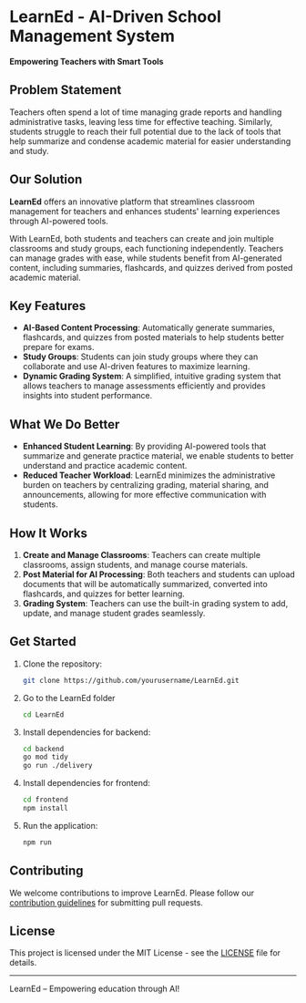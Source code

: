 # LearnEd - AI-Driven School Management System

**Empowering Teachers with Smart Tools**

## Problem Statement
Teachers often spend a lot of time managing grade reports and handling administrative tasks, leaving less time for effective teaching. Similarly, students struggle to reach their full potential due to the lack of tools that help summarize and condense academic material for easier understanding and study.

## Our Solution
**LearnEd** offers an innovative platform that streamlines classroom management for teachers and enhances students' learning experiences through AI-powered tools. 

With LearnEd, both students and teachers can create and join multiple classrooms and study groups, each functioning independently. Teachers can manage grades with ease, while students benefit from AI-generated content, including summaries, flashcards, and quizzes derived from posted academic material.

## Key Features
- **AI-Based Content Processing**: Automatically generate summaries, flashcards, and quizzes from posted materials to help students better prepare for exams.
- **Study Groups**: Students can join study groups where they can collaborate and use AI-driven features to maximize learning.
- **Dynamic Grading System**: A simplified, intuitive grading system that allows teachers to manage assessments efficiently and provides insights into student performance.

## What We Do Better
- **Enhanced Student Learning**: By providing AI-powered tools that summarize and generate practice material, we enable students to better understand and practice academic content.
- **Reduced Teacher Workload**: LearnEd minimizes the administrative burden on teachers by centralizing grading, material sharing, and announcements, allowing for more effective communication with students.

## How It Works
1. **Create and Manage Classrooms**: Teachers can create multiple classrooms, assign students, and manage course materials.
2. **Post Material for AI Processing**: Both teachers and students can upload documents that will be automatically summarized, converted into flashcards, and quizzes for better learning.
3. **Grading System**: Teachers can use the built-in grading system to add, update, and manage student grades seamlessly.

## Get Started
1. Clone the repository:
   ```bash
   git clone https://github.com/yourusername/LearnEd.git
   ```
2. Go to the LearnEd folder
   ```bash
   cd LearnEd
   ```
3. Install dependencies for backend:
   ```bash
   cd backend
   go mod tidy
   go run ./delivery 
   ```
4. Install dependencies for frontend:
   ```bash
   cd frontend
   npm install
   ```
5. Run the application:
   ```bash
   npm run
   ```

## Contributing
We welcome contributions to improve LearnEd. Please follow our [contribution guidelines](CONTRIBUTING.md) for submitting pull requests.

## License
This project is licensed under the MIT License - see the [LICENSE](LICENSE.md) file for details.

---

LearnEd – Empowering education through AI!
